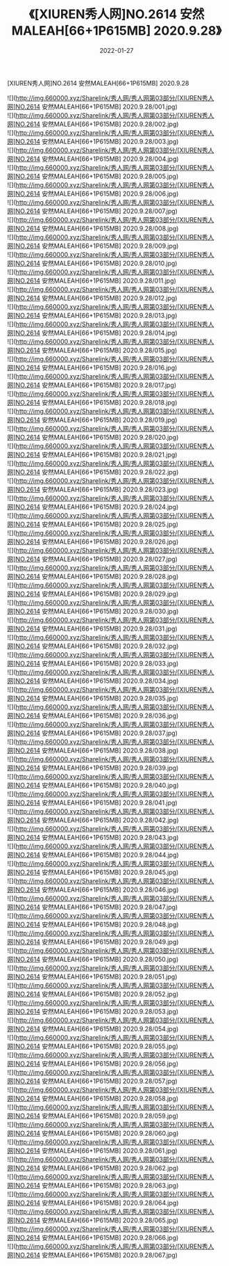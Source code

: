 ﻿---
layout: post
title:  《[XIUREN秀人网]NO.2614 安然MALEAH[66+1P615MB] 2020.9.28》
date:   2022-01-27
img: http://img.660000.xyz/Sharelink/秀人网/秀人网第03部分/[XIUREN秀人网]NO.2614 安然MALEAH[66+1P615MB] 2020.9.28/000.jpg
categories: [美女, 清纯, 唯美]
---

[XIUREN秀人网]NO.2614 安然MALEAH[66+1P615MB] 2020.9.28

 ![](http://img.660000.xyz/Sharelink/秀人网/秀人网第03部分/[XIUREN秀人网]NO.2614 安然MALEAH[66+1P615MB] 2020.9.28/001.jpg) <br>![](http://img.660000.xyz/Sharelink/秀人网/秀人网第03部分/[XIUREN秀人网]NO.2614 安然MALEAH[66+1P615MB] 2020.9.28/002.jpg) <br>![](http://img.660000.xyz/Sharelink/秀人网/秀人网第03部分/[XIUREN秀人网]NO.2614 安然MALEAH[66+1P615MB] 2020.9.28/003.jpg) <br>![](http://img.660000.xyz/Sharelink/秀人网/秀人网第03部分/[XIUREN秀人网]NO.2614 安然MALEAH[66+1P615MB] 2020.9.28/004.jpg) <br>![](http://img.660000.xyz/Sharelink/秀人网/秀人网第03部分/[XIUREN秀人网]NO.2614 安然MALEAH[66+1P615MB] 2020.9.28/005.jpg) <br>![](http://img.660000.xyz/Sharelink/秀人网/秀人网第03部分/[XIUREN秀人网]NO.2614 安然MALEAH[66+1P615MB] 2020.9.28/006.jpg) <br>![](http://img.660000.xyz/Sharelink/秀人网/秀人网第03部分/[XIUREN秀人网]NO.2614 安然MALEAH[66+1P615MB] 2020.9.28/007.jpg) <br>![](http://img.660000.xyz/Sharelink/秀人网/秀人网第03部分/[XIUREN秀人网]NO.2614 安然MALEAH[66+1P615MB] 2020.9.28/008.jpg) <br>![](http://img.660000.xyz/Sharelink/秀人网/秀人网第03部分/[XIUREN秀人网]NO.2614 安然MALEAH[66+1P615MB] 2020.9.28/009.jpg) <br>![](http://img.660000.xyz/Sharelink/秀人网/秀人网第03部分/[XIUREN秀人网]NO.2614 安然MALEAH[66+1P615MB] 2020.9.28/010.jpg) <br>![](http://img.660000.xyz/Sharelink/秀人网/秀人网第03部分/[XIUREN秀人网]NO.2614 安然MALEAH[66+1P615MB] 2020.9.28/011.jpg) <br>![](http://img.660000.xyz/Sharelink/秀人网/秀人网第03部分/[XIUREN秀人网]NO.2614 安然MALEAH[66+1P615MB] 2020.9.28/012.jpg) <br>![](http://img.660000.xyz/Sharelink/秀人网/秀人网第03部分/[XIUREN秀人网]NO.2614 安然MALEAH[66+1P615MB] 2020.9.28/013.jpg) <br>![](http://img.660000.xyz/Sharelink/秀人网/秀人网第03部分/[XIUREN秀人网]NO.2614 安然MALEAH[66+1P615MB] 2020.9.28/014.jpg) <br>![](http://img.660000.xyz/Sharelink/秀人网/秀人网第03部分/[XIUREN秀人网]NO.2614 安然MALEAH[66+1P615MB] 2020.9.28/015.jpg) <br>![](http://img.660000.xyz/Sharelink/秀人网/秀人网第03部分/[XIUREN秀人网]NO.2614 安然MALEAH[66+1P615MB] 2020.9.28/016.jpg) <br>![](http://img.660000.xyz/Sharelink/秀人网/秀人网第03部分/[XIUREN秀人网]NO.2614 安然MALEAH[66+1P615MB] 2020.9.28/017.jpg) <br>![](http://img.660000.xyz/Sharelink/秀人网/秀人网第03部分/[XIUREN秀人网]NO.2614 安然MALEAH[66+1P615MB] 2020.9.28/018.jpg) <br>![](http://img.660000.xyz/Sharelink/秀人网/秀人网第03部分/[XIUREN秀人网]NO.2614 安然MALEAH[66+1P615MB] 2020.9.28/019.jpg) <br>![](http://img.660000.xyz/Sharelink/秀人网/秀人网第03部分/[XIUREN秀人网]NO.2614 安然MALEAH[66+1P615MB] 2020.9.28/020.jpg) <br>![](http://img.660000.xyz/Sharelink/秀人网/秀人网第03部分/[XIUREN秀人网]NO.2614 安然MALEAH[66+1P615MB] 2020.9.28/021.jpg) <br>![](http://img.660000.xyz/Sharelink/秀人网/秀人网第03部分/[XIUREN秀人网]NO.2614 安然MALEAH[66+1P615MB] 2020.9.28/022.jpg) <br>![](http://img.660000.xyz/Sharelink/秀人网/秀人网第03部分/[XIUREN秀人网]NO.2614 安然MALEAH[66+1P615MB] 2020.9.28/023.jpg) <br>![](http://img.660000.xyz/Sharelink/秀人网/秀人网第03部分/[XIUREN秀人网]NO.2614 安然MALEAH[66+1P615MB] 2020.9.28/024.jpg) <br>![](http://img.660000.xyz/Sharelink/秀人网/秀人网第03部分/[XIUREN秀人网]NO.2614 安然MALEAH[66+1P615MB] 2020.9.28/025.jpg) <br>![](http://img.660000.xyz/Sharelink/秀人网/秀人网第03部分/[XIUREN秀人网]NO.2614 安然MALEAH[66+1P615MB] 2020.9.28/026.jpg) <br>![](http://img.660000.xyz/Sharelink/秀人网/秀人网第03部分/[XIUREN秀人网]NO.2614 安然MALEAH[66+1P615MB] 2020.9.28/027.jpg) <br>![](http://img.660000.xyz/Sharelink/秀人网/秀人网第03部分/[XIUREN秀人网]NO.2614 安然MALEAH[66+1P615MB] 2020.9.28/028.jpg) <br>![](http://img.660000.xyz/Sharelink/秀人网/秀人网第03部分/[XIUREN秀人网]NO.2614 安然MALEAH[66+1P615MB] 2020.9.28/029.jpg) <br>![](http://img.660000.xyz/Sharelink/秀人网/秀人网第03部分/[XIUREN秀人网]NO.2614 安然MALEAH[66+1P615MB] 2020.9.28/030.jpg) <br>![](http://img.660000.xyz/Sharelink/秀人网/秀人网第03部分/[XIUREN秀人网]NO.2614 安然MALEAH[66+1P615MB] 2020.9.28/031.jpg) <br>![](http://img.660000.xyz/Sharelink/秀人网/秀人网第03部分/[XIUREN秀人网]NO.2614 安然MALEAH[66+1P615MB] 2020.9.28/032.jpg) <br>![](http://img.660000.xyz/Sharelink/秀人网/秀人网第03部分/[XIUREN秀人网]NO.2614 安然MALEAH[66+1P615MB] 2020.9.28/033.jpg) <br>![](http://img.660000.xyz/Sharelink/秀人网/秀人网第03部分/[XIUREN秀人网]NO.2614 安然MALEAH[66+1P615MB] 2020.9.28/034.jpg) <br>![](http://img.660000.xyz/Sharelink/秀人网/秀人网第03部分/[XIUREN秀人网]NO.2614 安然MALEAH[66+1P615MB] 2020.9.28/035.jpg) <br>![](http://img.660000.xyz/Sharelink/秀人网/秀人网第03部分/[XIUREN秀人网]NO.2614 安然MALEAH[66+1P615MB] 2020.9.28/036.jpg) <br>![](http://img.660000.xyz/Sharelink/秀人网/秀人网第03部分/[XIUREN秀人网]NO.2614 安然MALEAH[66+1P615MB] 2020.9.28/037.jpg) <br>![](http://img.660000.xyz/Sharelink/秀人网/秀人网第03部分/[XIUREN秀人网]NO.2614 安然MALEAH[66+1P615MB] 2020.9.28/038.jpg) <br>![](http://img.660000.xyz/Sharelink/秀人网/秀人网第03部分/[XIUREN秀人网]NO.2614 安然MALEAH[66+1P615MB] 2020.9.28/039.jpg) <br>![](http://img.660000.xyz/Sharelink/秀人网/秀人网第03部分/[XIUREN秀人网]NO.2614 安然MALEAH[66+1P615MB] 2020.9.28/040.jpg) <br>![](http://img.660000.xyz/Sharelink/秀人网/秀人网第03部分/[XIUREN秀人网]NO.2614 安然MALEAH[66+1P615MB] 2020.9.28/041.jpg) <br>![](http://img.660000.xyz/Sharelink/秀人网/秀人网第03部分/[XIUREN秀人网]NO.2614 安然MALEAH[66+1P615MB] 2020.9.28/042.jpg) <br>![](http://img.660000.xyz/Sharelink/秀人网/秀人网第03部分/[XIUREN秀人网]NO.2614 安然MALEAH[66+1P615MB] 2020.9.28/043.jpg) <br>![](http://img.660000.xyz/Sharelink/秀人网/秀人网第03部分/[XIUREN秀人网]NO.2614 安然MALEAH[66+1P615MB] 2020.9.28/044.jpg) <br>![](http://img.660000.xyz/Sharelink/秀人网/秀人网第03部分/[XIUREN秀人网]NO.2614 安然MALEAH[66+1P615MB] 2020.9.28/045.jpg) <br>![](http://img.660000.xyz/Sharelink/秀人网/秀人网第03部分/[XIUREN秀人网]NO.2614 安然MALEAH[66+1P615MB] 2020.9.28/046.jpg) <br>![](http://img.660000.xyz/Sharelink/秀人网/秀人网第03部分/[XIUREN秀人网]NO.2614 安然MALEAH[66+1P615MB] 2020.9.28/047.jpg) <br>![](http://img.660000.xyz/Sharelink/秀人网/秀人网第03部分/[XIUREN秀人网]NO.2614 安然MALEAH[66+1P615MB] 2020.9.28/048.jpg) <br>![](http://img.660000.xyz/Sharelink/秀人网/秀人网第03部分/[XIUREN秀人网]NO.2614 安然MALEAH[66+1P615MB] 2020.9.28/049.jpg) <br>![](http://img.660000.xyz/Sharelink/秀人网/秀人网第03部分/[XIUREN秀人网]NO.2614 安然MALEAH[66+1P615MB] 2020.9.28/050.jpg) <br>![](http://img.660000.xyz/Sharelink/秀人网/秀人网第03部分/[XIUREN秀人网]NO.2614 安然MALEAH[66+1P615MB] 2020.9.28/051.jpg) <br>![](http://img.660000.xyz/Sharelink/秀人网/秀人网第03部分/[XIUREN秀人网]NO.2614 安然MALEAH[66+1P615MB] 2020.9.28/052.jpg) <br>![](http://img.660000.xyz/Sharelink/秀人网/秀人网第03部分/[XIUREN秀人网]NO.2614 安然MALEAH[66+1P615MB] 2020.9.28/053.jpg) <br>![](http://img.660000.xyz/Sharelink/秀人网/秀人网第03部分/[XIUREN秀人网]NO.2614 安然MALEAH[66+1P615MB] 2020.9.28/054.jpg) <br>![](http://img.660000.xyz/Sharelink/秀人网/秀人网第03部分/[XIUREN秀人网]NO.2614 安然MALEAH[66+1P615MB] 2020.9.28/055.jpg) <br>![](http://img.660000.xyz/Sharelink/秀人网/秀人网第03部分/[XIUREN秀人网]NO.2614 安然MALEAH[66+1P615MB] 2020.9.28/056.jpg) <br>![](http://img.660000.xyz/Sharelink/秀人网/秀人网第03部分/[XIUREN秀人网]NO.2614 安然MALEAH[66+1P615MB] 2020.9.28/057.jpg) <br>![](http://img.660000.xyz/Sharelink/秀人网/秀人网第03部分/[XIUREN秀人网]NO.2614 安然MALEAH[66+1P615MB] 2020.9.28/058.jpg) <br>![](http://img.660000.xyz/Sharelink/秀人网/秀人网第03部分/[XIUREN秀人网]NO.2614 安然MALEAH[66+1P615MB] 2020.9.28/059.jpg) <br>![](http://img.660000.xyz/Sharelink/秀人网/秀人网第03部分/[XIUREN秀人网]NO.2614 安然MALEAH[66+1P615MB] 2020.9.28/060.jpg) <br>![](http://img.660000.xyz/Sharelink/秀人网/秀人网第03部分/[XIUREN秀人网]NO.2614 安然MALEAH[66+1P615MB] 2020.9.28/061.jpg) <br>![](http://img.660000.xyz/Sharelink/秀人网/秀人网第03部分/[XIUREN秀人网]NO.2614 安然MALEAH[66+1P615MB] 2020.9.28/062.jpg) <br>![](http://img.660000.xyz/Sharelink/秀人网/秀人网第03部分/[XIUREN秀人网]NO.2614 安然MALEAH[66+1P615MB] 2020.9.28/063.jpg) <br>![](http://img.660000.xyz/Sharelink/秀人网/秀人网第03部分/[XIUREN秀人网]NO.2614 安然MALEAH[66+1P615MB] 2020.9.28/064.jpg) <br>![](http://img.660000.xyz/Sharelink/秀人网/秀人网第03部分/[XIUREN秀人网]NO.2614 安然MALEAH[66+1P615MB] 2020.9.28/065.jpg) <br>![](http://img.660000.xyz/Sharelink/秀人网/秀人网第03部分/[XIUREN秀人网]NO.2614 安然MALEAH[66+1P615MB] 2020.9.28/066.jpg) <br>![](http://img.660000.xyz/Sharelink/秀人网/秀人网第03部分/[XIUREN秀人网]NO.2614 安然MALEAH[66+1P615MB] 2020.9.28/067.jpg) <br>
